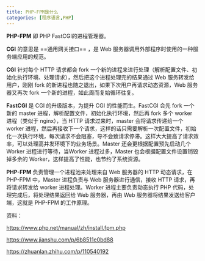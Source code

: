 ```yaml
---
title: PHP-FPM是什么
categories: [程序语言,PHP]
---
```


**PHP-FPM** 即 PHP FastCGI的进程管理器。

**CGI** 的意思是 ==通用网关接口== ，是 Web 服务器调用外部程序时使用的一种服务端应用的规范。

**CGI** 针对每个 HTTP 请求都会 fork 一个新的进程来进行处理（解析配置文件、初始化执行环境、处理请求），然后把这个进程处理完的结果通过 Web 服务转发给用户，刚刚 fork 的新进程也随之退出，如果下次用户再请求动态资源，Web 服务器又再次 fork 一个新的进程，如此周而复始循环往复。



**FastCGI** 是 CGI 的升级版本，为提升 CGI 的性能而生。FastCGI 会先 fork 一个新的 master 进程，解析配置文件，初始化执行环境，然后再 fork 多个 worker 进程（类似于 nginx），当 HTTP 请求过来时，master 会将请求传递给一个 worker 进程，然后再接收下一个请求，这样的话只需要解析一次配置文件，初始化一次执行环境，每次请求不会阻塞，导不会致请求停滞。这样大大提高了请求效率，可以处理高并发环境下的业务场景。Master 还会更根据配置预先启动几个 Worker 进程进行等待，当Worker 进程过多，Master 也会根据配置文件设置销毁掉多余的 Worker，这样提高了性能，也节约了系统资源。



**PHP-FPM** 负责管理一个进程池来处理来自 Web 服务器的 HTTP 动态请求，在PHP-FPM 中，Master 进程负责与 Web 服务器进行通信，接收 HTTP 请求，再将请求转发给 worker 进程处理。Worker 进程主要负责动态执行 PHP 代码，处理完成后，将处理结果返回给 Web 服务器，再由 Web 服务器将结果发送给客户端，这就是 PHP-FPM 的工作原理。



资料：

https://www.php.net/manual/zh/install.fpm.php

https://www.jianshu.com/p/6b8511e0bd88

https://zhuanlan.zhihu.com/p/110540192
